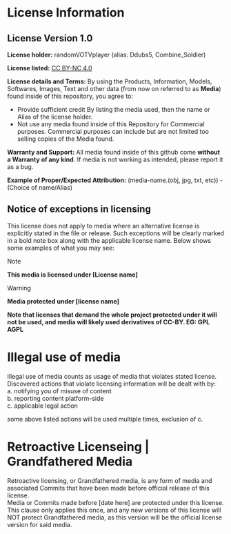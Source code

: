 # License Information

## License Version 1.0

**License holder:**
randomVOTVplayer (alias: Ddubs5, Combine_Soldier)

**License listed:** 
[CC BY-NC 4.0](https://creativecommons.org/licenses/by-nc/4.0/)

**License details and Terms:**
By using the Products, Information, Models, Softwares, Images, Text and other data (from now on referred to as **Media**) found inside of this repository, you agree to:
- Provide sufficient credit By listing the media used, then the name or Alias of the license holder.
- Not use any media found inside of this Repository for Commercial purposes. Commercial purposes can include but are not limited too selling copies of the Media found.


**Warranty and Support:**
All media found inside of this github come **without a Warranty of any kind**. If media is not working as intended, please report it as a bug.

**Example of Proper/Expected Attribution:** 
(media-name.(obj, jpg, txt, etc)) - (Choice of name/Alias)


## Notice of exceptions in licensing
This license does not apply to media where an alternative license is explicitly stated in the file or release. Such exceptions will be clearly marked in a bold note box along with the applicable license name. Below shows some examples of what you may see:  </br>

>[!NOTE]
> **This media is licensed under [License name]**

>[!WARNING]
> **Media protected under [license name]**

**Note that licenses that demand the whole project protected under it will not be used, and media will likely used derivatives of CC-BY. EG: GPL AGPL**


# Illegal use of media
Illegal use of media counts as usage of media that violates stated license.  
Discovered actions that violate licensing information will be dealt with by: </br>
a. notifying you of misuse of content </br>
b. reporting content platform-side </br>
c. applicable legal action </br>

some above listed actions will be used multiple times, exclusion of c.

# Retroactive Licenseing | Grandfathered Media
Retroactive licensing, or Grandfathered media, is any form of media and associated Commits that have been made before official release of this license.
</br>
Media or Commits made before [date here] are protected under this license.
</br>
This clause only applies this once, and any new versions of this license will NOT protect Grandfathered media, as this version will be the official license version for said media.